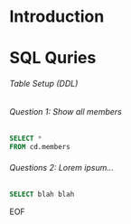 # Introduction

# SQL Quries

###### Table Setup (DDL)

###### Question 1: Show all members

```sql
SELECT *
FROM cd.members
```

###### Questions 2: Lorem ipsum...

```sql
SELECT blah blah 
```

EOF